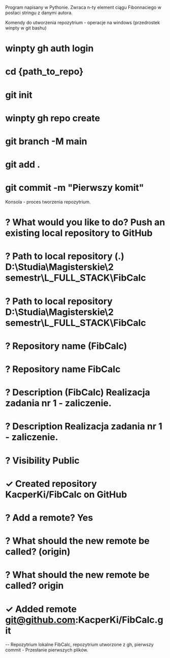 Program napisany w Pythonie.
Zwraca n-ty element ciągu Fibonnaciego w postaci stringu z danymi autora.

Komendy do utworzenia repozytrium - operacje na windows (przedrostek winpty w git bashu)
# winpty gh auth login 
# cd {path_to_repo}
# git init
# winpty gh repo create
# git branch -M main
# git add .
# git commit -m "Pierwszy komit"

Konsola - proces tworzenia repozytrium. 
# ? What would you like to do? Push an existing local repository to GitHub
# ? Path to local repository (.) D:\Studia\Magisterskie\2 semestr\L_FULL_STACK\FibCalc
# ? Path to local repository D:\Studia\Magisterskie\2 semestr\L_FULL_STACK\FibCalc
# ? Repository name (FibCalc)

# ? Repository name FibCalc
# ? Description (FibCalc) Realizacja zadania nr 1 - zaliczenie.

# ? Description Realizacja zadania nr 1 - zaliczenie.
# ? Visibility Public
# ✓ Created repository KacperKi/FibCalc on GitHub
# ? Add a remote? Yes
# ? What should the new remote be called? (origin)

# ? What should the new remote be called? origin
# ✓ Added remote git@github.com:KacperKi/FibCalc.git

-- Repozytrium lokalne FibCalc, repozytrium utworzone z gh, pierwszy commit - Przesłanie pierwszych plików.
